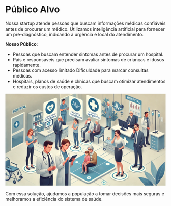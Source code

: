 # Público Alvo
Nossa startup atende pessoas que buscam informações médicas confiáveis antes de procurar um médico. Utilizamos inteligência artificial para fornecer um pré-diagnóstico, indicando a urgência e local do atendimento.

**Nosso Público**:
- Pessoas que buscam entender sintomas antes de procurar um hospital.
- Pais e responsáveis que precisam avaliar sintomas de crianças e idosos rapidamente.
- Pessoas com acesso limitado Dificuldade para marcar consultas médicas.
- Hospitais, planos de saúde e clínicas que buscam otimizar atendimentos e reduzir os custos de operação.

![Imagem gerada com IA](Pre-diagnostico-Inteligente\imagens\publico-alvo.webp)

Com essa solução, ajudamos a população a tomar decisões mais seguras e melhoramos a eficiência do sistema de saúde.